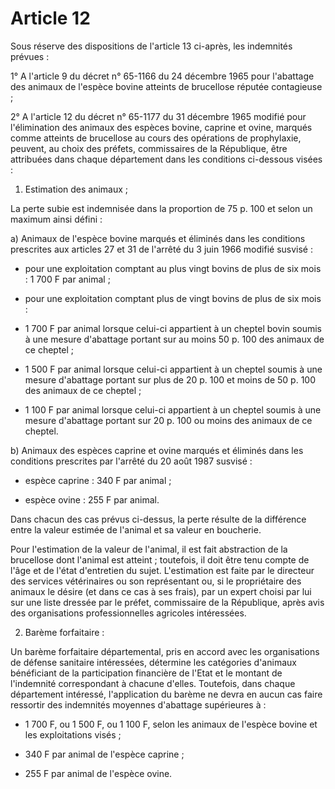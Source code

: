 # Article 12

Sous réserve des dispositions de l'article 13 ci-après, les indemnités prévues :

1° A l'article 9 du décret n° 65-1166 du 24 décembre 1965 pour l'abattage des animaux de l'espèce bovine atteints de brucellose réputée contagieuse ;

2° A l'article 12 du décret n° 65-1177 du 31 décembre 1965 modifié pour l'élimination des animaux des espèces bovine, caprine et ovine, marqués comme atteints de brucellose au cours des opérations de prophylaxie, peuvent, au choix des préfets, commissaires de la République, être attribuées dans chaque département dans les conditions ci-dessous visées :

1. Estimation des animaux ;

La perte subie est indemnisée dans la proportion de 75 p. 100 et selon un maximum ainsi défini :

a) Animaux de l'espèce bovine marqués et éliminés dans les conditions prescrites aux articles 27 et 31 de l'arrêté du 3 juin 1966 modifié susvisé :

- pour une exploitation comptant au plus vingt bovins de plus de six mois : 1 700 F par animal ;

- pour une exploitation comptant plus de vingt bovins de plus de six mois :

- 1 700 F par animal lorsque celui-ci appartient à un cheptel bovin soumis à une mesure d'abattage portant sur au moins 50 p. 100 des animaux de ce cheptel ;

- 1 500 F par animal lorsque celui-ci appartient à un cheptel soumis à une mesure d'abattage portant sur plus de 20 p. 100 et moins de 50 p. 100 des animaux de ce cheptel ;

- 1 100 F par animal lorsque celui-ci appartient à un cheptel soumis à une mesure d'abattage portant sur 20 p. 100 ou moins des animaux de ce cheptel.

b) Animaux des espèces caprine et ovine marqués et éliminés dans les conditions prescrites par l'arrêté du 20 août 1987 susvisé :

- espèce caprine : 340 F par animal ;

- espèce ovine : 255 F par animal.

Dans chacun des cas prévus ci-dessus, la perte résulte de la différence entre la valeur estimée de l'animal et sa valeur en boucherie.

Pour l'estimation de la valeur de l'animal, il est fait abstraction de la brucellose dont l'animal est atteint ; toutefois, il doit être tenu compte de l'âge et de l'état d'entretien du sujet. L'estimation est faite par le directeur des services vétérinaires ou son représentant ou, si le propriétaire des animaux le désire (et dans ce cas à ses frais), par un expert choisi par lui sur une liste dressée par le préfet, commissaire de la République, après avis des organisations professionnelles agricoles intéressées.

2. Barème forfaitaire :

Un barème forfaitaire départemental, pris en accord avec les organisations de défense sanitaire intéressées, détermine les catégories d'animaux bénéficiant de la participation financière de l'Etat et le montant de l'indemnité correspondant à chacune d'elles. Toutefois, dans chaque département intéressé, l'application du barème ne devra en aucun cas faire ressortir des indemnités moyennes d'abattage supérieures à :

- 1 700 F, ou 1 500 F, ou 1 100 F, selon les animaux de l'espèce bovine et les exploitations visés ;

- 340 F par animal de l'espèce caprine ;

- 255 F par animal de l'espèce ovine.
